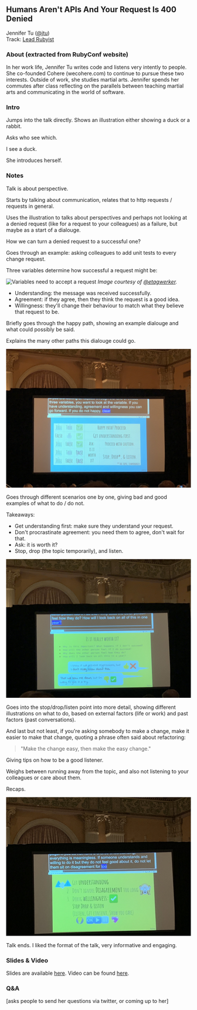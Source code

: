 ## Humans Aren't APIs And Your Request Is 400 Denied

Jennifer Tu ([@jtu](https://twitter.com/jtu))<br />Track: [Lead Rubyist](https://rubyconf.org/program#track-lead-rubyist)

### About (extracted from RubyConf website)

In her work life, Jennifer Tu writes code and listens very intently to people. She co-founded Cohere (wecohere.com) to continue to pursue these two interests. Outside of work, she studies martial arts. Jennifer spends her commutes after class reflecting on the parallels between teaching martial arts and communicating in the world of software.

### Intro

Jumps into the talk directly. Shows an illustration either showing a duck or a rabbit.

Asks who see which.

I see a duck.

She introduces herself.

### Notes

Talk is about perspective.

Starts by talking about communication, relates that to http requests / requests in general.

Uses the illustration to talks about perspectives and perhaps not looking at a denied request (like for a request to your colleagues) as a failure, but maybe as a start of a dialouge.

How we can turn a denied request to a successful one?

Goes through an example: asking colleagues to add unit tests to every change request.

Three variables determine how successful a request might be:

![Variables need to accept a request](https://pbs.twimg.com/media/DsEUCs2U0AAqTFJ.jpg:large)
_Image courtesy of [@etagwerker](https://twitter.com/etagwerker/status/1063153067477032960)._

- Understanding: the message was received successfully.
- Agreement: if they agree, then they think the request is a good idea.
- Willingness: they'll change their behaviour to match what they believe that request to be.

Briefly goes through the happy path, showing an example dialouge and what could possibly be said.

Explains the many other paths this dialouge could go.

![Different paths for a dialouge about a change request](../media/humans-are-not-apis-and-your-request-is-400-denied-1.jpeg)

Goes through different scenarios one by one, giving bad and good examples of what to do / do not.

Takeaways:

- Get understanding first: make sure they understand your request.
- Don't procrastinate agreement: you need them to agree, don't wait for that.
- Ask: it is worth it?
- Stop, drop (the topic temporarily), and listen.

![Is it really worth it?](../media/humans-are-not-apis-and-your-request-is-400-denied-3.jpeg)

Goes into the stop/drop/listen point into more detail, showing different illustrations on what to do, based on external factors (life or work) and past factors (past conversations).

And last but not least, if you're asking somebody to make a change, make it easier to make that change, quoting a phrase often said about refactoring:

> "Make the change easy, then make the easy change."

Giving tips on how to be a good listener.

Weighs between running away from the topic, and also not listening to your colleagues or care about them.

Recaps.

![Takeaways](../media/humans-are-not-apis-and-your-request-is-400-denied-2.jpeg)

Talk ends. I liked the format of the talk, very informative and engaging.

### Slides & Video

Slides are available [here](https://www.wecohere.com/rubyconf2018.pdf). Video can be found [here](https://confreaks.tv/videos/rubyconf2018-humans-aren-t-apis-and-your-request-is-400-denied).

### Q&A

[asks people to send her questions via twitter, or coming up to her]
